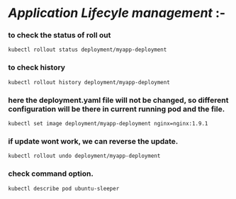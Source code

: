 # *Application Lifecyle management* :-


### to check the status of roll out
```
kubectl rollout status deployment/myapp-deployment		
```

### to check history
```
kubectl rollout history deployment/myapp-deployment		
```

### here the deployment.yaml file will not be changed, so different configuration will be there in current running pod and the file.
```
kubectl set image deployment/myapp-deployment nginx=nginx:1.9.1		
```

### if update wont work, we can reverse the update.
```
kubectl rollout undo deployment/myapp-deployment		
```

### check command option.
```
kubectl describe pod ubuntu-sleeper		
```